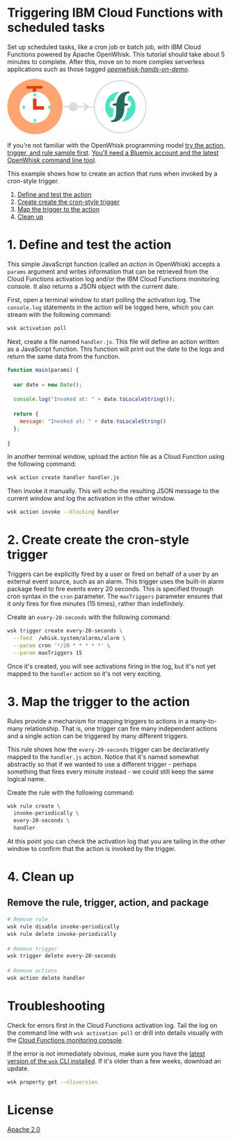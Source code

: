 # Triggering IBM Cloud Functions with scheduled tasks
Set up scheduled tasks, like a cron job or batch job, with IBM Cloud Functions powered by Apache OpenWhisk. This tutorial should take about 5 minutes to complete. After this, move on to more complex serverless applications such as those tagged [_openwhisk-hands-on-demo_](https://github.com/search?q=topic%3Aopenwhisk-hands-on-demo+org%3AIBM&type=Repositories).

![Sample Architecture](openwhisk-scheduled-tasks.png)

If you're not familiar with the OpenWhisk programming model [try the action, trigger, and rule sample first](https://github.com/IBM/openwhisk-action-trigger-rule). [You'll need a Bluemix account and the latest OpenWhisk command line tool](https://github.com/IBM/openwhisk-action-trigger-rule/blob/master/docs/OPENWHISK.md).

This example shows how to create an action that runs when invoked by a cron-style trigger.

1. [Define and test the action](#1-define-and-test-the-action)
2. [Create create the cron-style trigger](#2-create-create-the-cron-style-trigger)
3. [Map the trigger to the action](#2-map-the-trigger-to-the-action)
4. [Clean up](#4-clean-up)

# 1. Define and test the action

This simple JavaScript function (called an _action_ in OpenWhisk) accepts a `params` argument and writes information that can be retrieved from the Cloud Functions activation log and/or the IBM Cloud Functions monitoring console. It also returns a JSON object with the current date.

First, open a terminal window to start polling the activation log. The `console.log` statements in the action will be logged here, which you can stream with the following command:

```bash
wsk activation poll
```

Next, create a file named `handler.js`. This file will define an action written as a JavaScript function. This function will print out the date to the logs and return the same data from the function.

```javascript
function main(params) {

  var date = new Date();

  console.log("Invoked at: " + date.toLocaleString());

  return { 
    message: "Invoked at: " + date.toLocaleString() 
  };

}
```

In another terminal window, upload the action file as a Cloud Function using the following command:

```bash
wsk action create handler handler.js
```

Then invoke it manually. This will echo the resulting JSON message to the current window and log the activation in the other window.

```bash
wsk action invoke --blocking handler
```

# 2. Create create the cron-style trigger
Triggers can be explicitly fired by a user or fired on behalf of a user by an external event source, such as an alarm. This trigger uses the built-in alarm package feed to fire events every 20 seconds. This is specified through cron syntax in the `cron` parameter. The `maxTriggers` parameter ensures that it only fires for five minutes (15 times), rather than indefinitely.

Create an `every-20-seconds` with the following command:

```bash
wsk trigger create every-20-seconds \
  --feed  /whisk.system/alarms/alarm \
  --param cron '*/20 * * * * *' \
  --param maxTriggers 15
```

Once it's created, you will see activations firing in the log, but it's not yet mapped to the `handler` action so it's not very exciting.

# 3. Map the trigger to the action
Rules provide a mechanism for mapping triggers to actions in a many-to-many relationship. That is, one trigger can fire many independent actions and a single action can be triggered by many different triggers.

This rule shows how the `every-20-seconds` trigger can be declaratively mapped to the `handler.js` action. Notice that it's named somewhat abstractly so that if we wanted to use a different trigger - perhaps something that fires every minute instead - we could still keep the same logical name.

Create the rule with the following command:

```bash
wsk rule create \
  invoke-periodically \
  every-20-seconds \
  handler
```

At this point you can check the activation log that you are tailing in the other window to confirm that the action is invoked by the trigger.

# 4. Clean up
## Remove the rule, trigger, action, and package

```bash
# Remove rule
wsk rule disable invoke-periodically
wsk rule delete invoke-periodically

# Remove trigger
wsk trigger delete every-20-seconds

# Remove actions
wsk action delete handler
```

# Troubleshooting
Check for errors first in the Cloud Functions activation log. Tail the log on the command line with `wsk activation poll` or drill into details visually with the [Cloud Functions monitoring console](https://console.ng.bluemix.net/openwhisk/dashboard).

If the error is not immediately obvious, make sure you have the [latest version of the `wsk` CLI installed](https://console.ng.bluemix.net/openwhisk/learn/cli). If it's older than a few weeks, download an update.
```bash
wsk property get --cliversion
```

# License
[Apache 2.0](LICENSE.txt)

